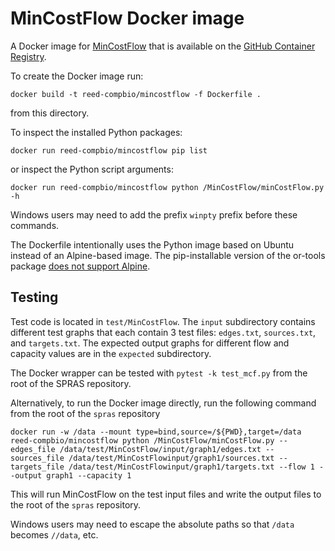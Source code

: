 # MinCostFlow Docker image

A Docker image for [MinCostFlow](https://github.com/gitter-lab/min-cost-flow) that is available on the [GitHub Container Registry](https://github.com/orgs/Reed-CompBio/packages/container/package/mincostflow).

To create the Docker image run:
```
docker build -t reed-compbio/mincostflow -f Dockerfile .
```
from this directory.

To inspect the installed Python packages:
```
docker run reed-compbio/mincostflow pip list
```
or inspect the Python script arguments:
```
docker run reed-compbio/mincostflow python /MinCostFlow/minCostFlow.py -h
```
Windows users may need to add the prefix `winpty` prefix before these commands.

The Dockerfile intentionally uses the Python image based on Ubuntu instead of an Alpine-based image.
The pip-installable version of the or-tools package [does not support Alpine](https://github.com/google/or-tools/issues/756).

## Testing
Test code is located in `test/MinCostFlow`.
The `input` subdirectory contains different test graphs that each contain 3 test files: `edges.txt`, `sources.txt`, and `targets.txt`.
The expected output graphs for different flow and capacity values are in the `expected` subdirectory.

The Docker wrapper can be tested with `pytest -k test_mcf.py` from the root of the SPRAS repository.

Alternatively, to run the Docker image directly, run the following command from the root of the `spras` repository
```
docker run -w /data --mount type=bind,source=/${PWD},target=/data reed-compbio/mincostflow python /MinCostFlow/minCostFlow.py --edges_file /data/test/MinCostFlow/input/graph1/edges.txt --sources_file /data/test/MinCostFlowinput/graph1/sources.txt --targets_file /data/test/MinCostFlowinput/graph1/targets.txt --flow 1 --output graph1 --capacity 1  
```

This will run MinCostFlow on the test input files and write the output files to the root of the `spras` repository.

Windows users may need to escape the absolute paths so that `/data` becomes `//data`, etc.
